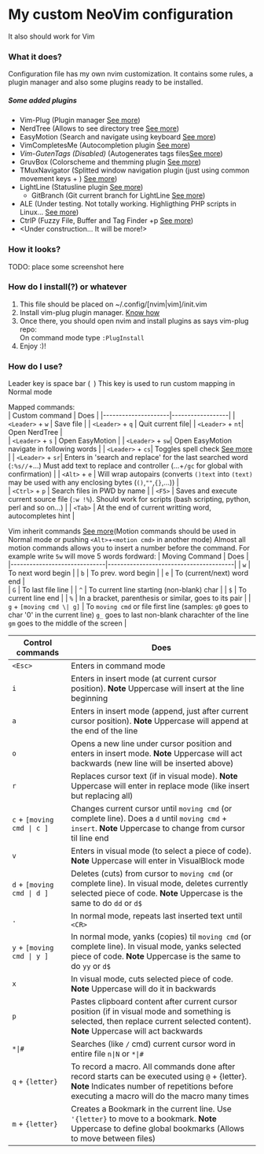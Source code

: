 # My custom NeoVim configuration   
It also should work for Vim    
    
### What it does?
Configuration file has my own nvim customization. It contains some rules, a plugin manager and also some plugins ready to be installed.
   
##### Some added plugins
 - Vim-Plug (Plugin manager [See more](https://github.com/junegunn/vim-plug))  
 - NerdTree (Allows to see directory tree [See more](https://github.com/scrooloose/nerdtree-git-plugin))   
 - EasyMotion (Search and navigate using keyboard [See more](https://github.com/easymotion/vim-easymotion))
 - VimCompletesMe (Autocompletion plugin [See more](https://github.com/ackyshake/VimCompletesMe))
 - _Vim-GutenTags (Disabled)_ (Autogenerates tags files[See more](https://github.com/ludovicchabant/vim-gutentags))    
 - GruvBox (Colorscheme and themming plugin [See more](https://github.com/morhetz/gruvbox))
 - TMuxNavigator (Splitted window navigation plugin (just using common movement keys + <CTRL>) [See more](https://github.com/christoomey/vim-tmux-navigator))
 - LightLine (Statusline plugin [See more](https://github.com/itchyny/lightline.vim))
   - GitBranch (Git current branch for LightLine [See more](https://github.com/itchyny/vim-gitbranch))
 - ALE (Under testing. Not totally working. Highligthing PHP scripts in Linux... [See more](https://github.com/dense-analysis/ale))
 - CtrlP (Fuzzy File, Buffer and Tag Finder <CTRL>+p [See more](https://github.com/ctrlpvim/ctrlp.vim))
 - <Under construction... It will be more!>    

### How it looks?
TODO: place some screenshot here    
      
### How do I install(?) or whatever
 1. This file should be placed on ~/.config/[nvim|vim]/init.vim   
 2. Install vim-plug plugin manager. [Know how](https://github.com/junegunn/vim-plug)   
 3. Once there, you should open nvim and install plugins as says vim-plug repo:   
    On command mode type `:PlugInstall`
 4. Enjoy :)!
     
### How do I use?   
Leader key is space bar (` `) This key is used to run custom mapping in Normal mode      
     
Mapped commands:     
| Custom command      | Does             |
|---------------------|------------------|
| `<Leader>` + `w` | Save file        |
| `<Leader>` + `q` | Quit current file|
| `<Leader>` + `nt`| Open NerdTree    |  
| `<Leader>` + `s` | Open EasyMotion  |
| `<Leader>` + `sw`| Open EasyMotion navigate in following words |
| `<Leader>` + `cs`| Toggles spell check [See more](https://neovim.io/doc/user/spell.html) |
| `<Leader>` + `sr`| Enters in 'search and replace' for the last searched word (`:%s//`+...) Must add text to replace and controller (...+`/gc` for global with confirmation) |
| `<Alt>` + `e`    | Will wrap autopairs (converts `()text` into `(text)` may be used with any enclosing bytes (`()`,`""`,`{}`,...)) |  
| `<Ctrl>` + `p`   | Search files in PWD by name |
| `<F5>`		   | Saves and execute current source file (`:w !%`). Should work for scripts (bash scripting, python, perl and so on...) |
| `<Tab>`          | At the end of current writting word, autocompletes hint |

Vim inherit commands [See more](https://neovim.io/doc/user/motion.html)(Motion commands should be used in Normal mode or pushing `<Alt>`+`<motion cmd>` in another mode)
Almost all motion commands allows you to insert a number before the command. For example write `5w` will move 5 words fordward:
| Moving Command  | Does                                   |
|------------------------------|----------------------------------------|
| `w`                          | To next word begin                     |
| `b`                          | To prev. word begin                    |
| `e`                          | To (current/next) word end             |  
| `G`                          | To last file line                      |
| `^`                          | To current line starting (non-blank) char |
| `$`                          | To current line end                    |
| `%`                          | In a bracket, parenthesis or similar, goes to its pair |
| `g` + `[moving cmd \| g]` | To `moving cmd` or file first line (samples: `g0` goes to char '0' in the current line) `g_` goes to last non-blank charachter of the line `gm` goes to the middle of the screen |
       
| Control commands              | Does                                                     |  
|-------------------------------|----------------------------------------------------------|  
| `<Esc>`                       | Enters in command mode                                   |  
| `i`                           | Enters in insert mode (at current cursor position). **Note** Uppercase will insert at the line beginning |  
| `a`                           | Enters in insert mode (append, just after current cursor position). **Note** Uppercase will append at the end of the line |  
| `o`                           | Opens a new line under cursor position and enters in insert mode. **Note** Uppercase will act backwards (new line will be inserted above) |
| `r` 						    | Replaces cursor text (if in visual mode). **Note** Uppercase will enter in replace mode (like insert but replacing all) |
| `c` + `[moving cmd \| c ]`    | Changes current cursor until `moving cmd` (or complete line). Does a `d` until `moving cmd` + `insert`. **Note** Uppercase to change from cursor til line end |
| `v`                           | Enters in visual mode (to select a piece of code). **Note** Uppercase will enter in VisualBlock mode |  
| `d` + `[moving cmd \| d ]`    | Deletes (cuts) from cursor to `moving cmd` (or complete line). In visual mode, deletes currently selected piece of code. **Note** Uppercase is the same to do `dd` or `d$` |   
| `.` 							| In normal mode, repeats last inserted text until `<CR>` |   
| `y` + `[moving cmd \| y ]` 	| In normal mode, yanks (copies) til `moving cmd` (or complete line). In visual mode, yanks selected piece of code. **Note** Uppercase is the same to do `yy` or `d$` |  
| `x`                        	| In visual mode, cuts selected piece of code. **Note** Uppercase will do it in backwards |  
| `p`                        	| Pastes clipboard content after current cursor position (if in visual mode and something is selected, then replace current selected content). **Note** Uppercase will act backwards |  
| `*\|#`                     	| Searches (like `/` cmd) current cursor word in entire file `n\|N` or `*\|#` |   
| `q` + `{letter}` 				| To record a macro. All commands done after record starts can be executed using `@` + {letter}. **Note** Indicates number of repetitions before executing a macro will do the macro many times |
| `m` + `{letter}` 				| Creates a Bookmark in the current line. Use `'{letter}` to move to a bookmark. **Note** Uppercase to define global bookmarks (Allows to move between files) |
